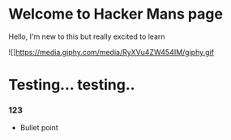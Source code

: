 # Welcome to Hacker Mans page

Hello, I'm new to this but really excited to learn

![]https://media.giphy.com/media/RyXVu4ZW454IM/giphy.gif

# Testing... testing..

### 123

* Bullet point
